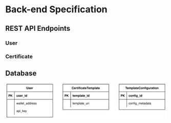 # Back-end Specification

## REST API Endpoints

### User

### Certificate

## Database

![db-design](db-design.svg)
